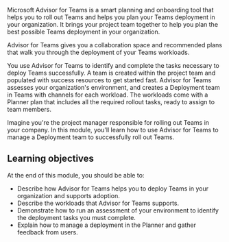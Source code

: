 Microsoft Advisor for Teams is a smart planning and onboarding tool that helps you to roll out Teams and helps you plan your Teams deployment in your organization. It brings your project team together to help you plan the best possible Teams deployment in your organization.

Advisor for Teams gives you a collaboration space and recommended plans that walk you through the deployment of your Teams workloads.

You use Advisor for Teams to identify and complete the tasks necessary to deploy Teams successfully. A team is created within the project team and populated with success resources to get started fast. Advisor for Teams assesses your organization's environment, and creates a Deployment team in Teams with channels for each workload. The workloads come with a Planner plan that includes all the required rollout tasks, ready to assign to team members.

Imagine you're the project manager responsible for rolling out Teams in your company. In this module, you'll learn how to use Advisor for Teams to manage a Deployment team to successfully roll out Teams.

## Learning objectives

At the end of this module, you should be able to:

- Describe how Advisor for Teams helps you to deploy Teams in your organization and supports adoption.
- Describe the workloads that Advisor for Teams supports.
- Demonstrate how to run an assessment of your environment to identify the deployment tasks you must complete.
- Explain how to manage a deployment in the Planner and gather feedback from users.
